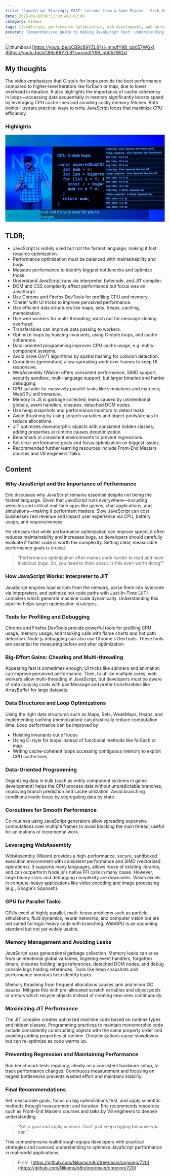 ```yaml
---
title: "JavaScript Blazingly FAST! Lessons from a Game Engine - Erik Onarheim - NDC Oslo 2025 (en)"
date: 2025-09-28T00:11:00.467+02:00
category: videos
tags: [JavaScript, performance optimization, web development, web workers, WebAssembly, debugging, memory management, JIT compiler, profiling, game development]
excerpt: "Comprehensive guide to making JavaScript fast: understanding JIT, memory, workers, optimization strategies, WebAssembly, and profiling tools."
---
```


![thumbnail](https://i.ytimg.com/vi/xCB9cB9YZL8/maxresdefault.jpg)
[https://youtu.be/xCB9cB9YZL8?si=mndfY9B_pb057WGx](https://youtu.be/xCB9cB9YZL8?si=mndfY9B_pb057WGx)

## My thoughts

The video emphasizes that C-style for loops provide the best performance compared to higher-level iterators like forEach or map, due to lower overhead in iteration. It also highlights the importance of cache coherency in loops—accessing data sequentially in memory significantly boosts speed by leveraging CPU cache lines and avoiding costly memory fetches. Both points illustrate practical ways to write JavaScript loops that maximize CPU efficiency.
### Highlights

![2025-09-28T00:12:04.254+02:00-AQADSM8xG_2NwVJ-----no-caption.jpg](https://raw.githubusercontent.com/Nikoms/n8n/main/ongoing/720/photos/2025-09-28T00:12:04.254+02:00-AQADSM8xG_2NwVJ-----no-caption.jpg)

## TLDR;
- JavaScript is widely used but not the fastest language; making it fast requires optimization.
- Performance optimization must be balanced with maintainability and bugs.
- Measure performance to identify biggest bottlenecks and optimize those.
- Understand JavaScript runs via interpreter, bytecode, and JIT compiler.
- DOM and CSS complexity affect performance but focus was on JavaScript.
- Use Chrome and Firefox DevTools for profiling CPU and memory.
- 'Cheat' with UI tricks to improve perceived performance.
- Use efficient data structures like maps, sets, heaps, caching, memoization.
- Use web workers for multi-threading; watch out for message cloning overhead.
- Transferables can improve data passing to workers.
- Optimize loops by hoisting invariants, using C-style loops, and cache coherence.
- Data-oriented programming improves CPU cache usage, e.g. entity-component systems.
- Avoid naive O(n²) algorithms by spatial hashing for collision detection.
- Coroutines (generators) allow spreading work over frames to keep UI responsive.
- WebAssembly (Wasm) offers consistent performance, SIMD support, security sandbox, multi-language support, but larger binaries and harder debugging.
- GPU suitable for massively parallel tasks like simulations and matrices; WebGPU still immature.
- Memory in JS is garbage collected; leaks caused by unintentional globals, event handlers, closures, detached DOM nodes.
- Use heap snapshots and performance monitors to detect leaks.
- Avoid thrashing by using scratch variables and object pools/arenas to reduce allocations.
- JIT optimizes monomorphic objects with consistent hidden classes; adding properties at runtime causes deoptimization.
- Benchmark in consistent environments to prevent regressions.
- Set clear performance goals and focus optimization on biggest issues.
- Recommended further learning resources include Front-End Masters courses and V8 engineers' talks.



## Content

### Why JavaScript and the Importance of Performance
Eric discusses why JavaScript remains essential despite not being the fastest language. Given that JavaScript runs everywhere—including websites and critical real-time apps like games, chat applications, and simulations—making it performant matters. Slow JavaScript can cost businesses real revenue and impact user experience via CPU, battery usage, and responsiveness. 

He stresses that while performance optimization can improve speed, it often reduces maintainability and increases bugs, so developers should carefully evaluate if faster code is worth the complexity. Setting clear, measurable performance goals is crucial.

> “Performance optimization often makes code harder to read and have insidious bugs. So, you need to think about: is this even worth doing?”

### How JavaScript Works: Interpreter to JIT
JavaScript engines load scripts from the network, parse them into bytecode via interpreters, and optimize hot code paths with Just-In-Time (JIT) compilers which generate machine code dynamically. Understanding this pipeline helps target optimization strategies.

### Tools for Profiling and Debugging
Chrome and Firefox DevTools provide powerful tools for profiling CPU usage, memory usage, and tracking calls with flame charts and hot path detection. Node.js debugging can also use Chrome's DevTools. These tools are essential for measuring before and after optimization.

### Big-Effort Gains: Cheating and Multi-threading
Appearing fast is sometimes enough; UI tricks like spinners and animation can improve perceived performance. Then, to utilize multiple cores, web workers allow multi-threading in JavaScript, but developers must be aware of data copying costs with postMessage and prefer transferables like ArrayBuffer for large datasets.

### Data Structures and Loop Optimizations
Using the right data structures such as Maps, Sets, WeakMaps, Heaps, and implementing caching (memoization) can drastically reduce computation time. Loop performance can be improved by:
- Hoisting invariants out of loops
- Using C-style for loops instead of functional methods like forEach or map
- Writing cache-coherent loops accessing contiguous memory to exploit CPU cache lines.

### Data-Oriented Programming
Organizing data in bulk (such as entity component systems in game development) helps the CPU process data without unpredictable branches, improving branch prediction and cache utilization. Avoid branching conditions inside loops by segregating data by state.

### Coroutines for Smooth Performance
Co-routines using JavaScript generators allow spreading expensive computations over multiple frames to avoid blocking the main thread, useful for animations or incremental work.

### Leveraging WebAssembly
WebAssembly (Wasm) provides a high-performance, secure, sandboxed execution environment with consistent performance and SIMD (vectorized operations). It supports many languages, allows reuse of existing libraries, and can outperform Node.js's native FFI calls in many cases. However, large binary sizes and debugging complexity are downsides. Wasm excels in compute-heavy applications like video encoding and image processing (e.g., Google's Squoosh). 

### GPU for Parallel Tasks
GPUs excel at highly parallel, math-heavy problems such as particle simulations, fluid dynamics, neural networks, and computer vision but are not suited for logic-heavy code with branching. WebGPU is an upcoming standard but not yet widely usable.

### Memory Management and Avoiding Leaks
JavaScript uses generational garbage collection. Memory leaks can arise from unintentional global variables, lingering event handlers, forgotten timers, closures holding large references, detached DOM nodes, and debug console logs holding references. Tools like heap snapshots and performance monitors help identify leaks.

Memory thrashing from frequent allocations causes jank and minor GC pauses. Mitigate this with pre-allocated scratch variables and object pools or arenas which recycle objects instead of creating new ones continuously.

### Maximizing JIT Performance
The JIT compiler creates optimized machine code based on runtime types and hidden classes. Programming practices to maintain monomorphic code include consistently constructing objects with the same property order and avoiding adding properties at runtime. Deoptimizations cause slowdowns but can re-optimize as code warms up.

### Preventing Regression and Maintaining Performance
Run benchmark tests regularly, ideally on a consistent hardware setup, to track performance changes. Continuous measurement and focusing on largest bottlenecks prevents wasted effort and maintains stability.

### Final Recommendations
Set measurable goals, focus on big optimizations first, and apply scientific methods through measurement and iteration. Eric recommends resources such as Front-End Masters courses and talks by V8 engineers to deepen understanding.

> "Set a goal and apply science. Don’t just keep digging because you can."

This comprehensive walkthrough equips developers with practical strategies and nuanced understanding to optimize JavaScript performance in real-world applications.




> From: [https://github.com/Nikoms/n8n/tree/main/ongoing/720](https://github.com/Nikoms/n8n/tree/main/ongoing/720)